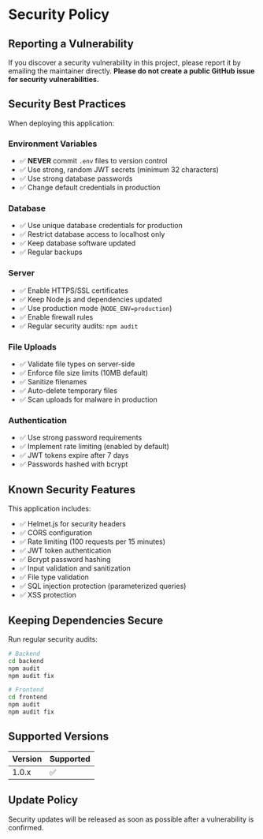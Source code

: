 # Security Policy

## Reporting a Vulnerability

If you discover a security vulnerability in this project, please report it by emailing the maintainer directly. **Please do not create a public GitHub issue for security vulnerabilities.**

## Security Best Practices

When deploying this application:

### Environment Variables
- ✅ **NEVER** commit `.env` files to version control
- ✅ Use strong, random JWT secrets (minimum 32 characters)
- ✅ Use strong database passwords
- ✅ Change default credentials in production

### Database
- ✅ Use unique database credentials for production
- ✅ Restrict database access to localhost only
- ✅ Keep database software updated
- ✅ Regular backups

### Server
- ✅ Enable HTTPS/SSL certificates
- ✅ Keep Node.js and dependencies updated
- ✅ Use production mode (`NODE_ENV=production`)
- ✅ Enable firewall rules
- ✅ Regular security audits: `npm audit`

### File Uploads
- ✅ Validate file types on server-side
- ✅ Enforce file size limits (10MB default)
- ✅ Sanitize filenames
- ✅ Auto-delete temporary files
- ✅ Scan uploads for malware in production

### Authentication
- ✅ Use strong password requirements
- ✅ Implement rate limiting (enabled by default)
- ✅ JWT tokens expire after 7 days
- ✅ Passwords hashed with bcrypt

## Known Security Features

This application includes:
- ✅ Helmet.js for security headers
- ✅ CORS configuration
- ✅ Rate limiting (100 requests per 15 minutes)
- ✅ JWT token authentication
- ✅ Bcrypt password hashing
- ✅ Input validation and sanitization
- ✅ File type validation
- ✅ SQL injection protection (parameterized queries)
- ✅ XSS protection

## Keeping Dependencies Secure

Run regular security audits:

```bash
# Backend
cd backend
npm audit
npm audit fix

# Frontend
cd frontend
npm audit
npm audit fix
```

## Supported Versions

| Version | Supported          |
| ------- | ------------------ |
| 1.0.x   | :white_check_mark: |

## Update Policy

Security updates will be released as soon as possible after a vulnerability is confirmed.

